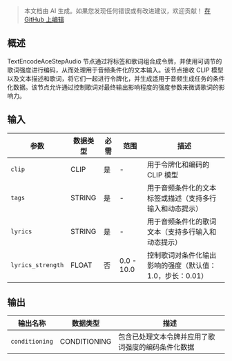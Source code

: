 > 本文档由 AI 生成。如果您发现任何错误或有改进建议，欢迎贡献！ [在 GitHub 上编辑](https://github.com/Comfy-Org/embedded-docs/blob/main/comfyui_embedded_docs/docs/TextEncodeAceStepAudio/zh.md)

## 概述

TextEncodeAceStepAudio 节点通过将标签和歌词组合成令牌，并使用可调节的歌词强度进行编码，从而处理用于音频条件化的文本输入。该节点接收 CLIP 模型以及文本描述和歌词，将它们一起进行令牌化，并生成适用于音频生成任务的条件化数据。该节点允许通过控制歌词对最终输出影响程度的强度参数来微调歌词的影响力。

## 输入

| 参数 | 数据类型 | 必需 | 范围 | 描述 |
|-----------|-----------|----------|-------|-------------|
| `clip` | CLIP | 是 | - | 用于令牌化和编码的 CLIP 模型 |
| `tags` | STRING | 是 | - | 用于音频条件化的文本标签或描述（支持多行输入和动态提示） |
| `lyrics` | STRING | 是 | - | 用于音频条件化的歌词文本（支持多行输入和动态提示） |
| `lyrics_strength` | FLOAT | 否 | 0.0 - 10.0 | 控制歌词对条件化输出影响的强度（默认值：1.0，步长：0.01） |

## 输出

| 输出名称 | 数据类型 | 描述 |
|-------------|-----------|-------------|
| `conditioning` | CONDITIONING | 包含已处理文本令牌并应用了歌词强度的编码条件化数据 |
